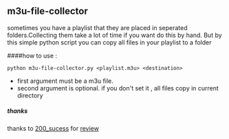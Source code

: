 ## m3u-file-collector

sometimes you have a playlist that they are placed in seperated folders.Collecting them take a lot of time if you want do this by hand. 
But by this simple python script you can copy all files in your playlist to a folder

####how to use : 

`python m3u-file-collector.py <playlist.m3u> <destination>`

- first argument must be a m3u file.
- second argument is optional. if you don't set it , all files copy in current directory

##### thanks
thanks to [200_sucess](http://codereview.stackexchange.com/users/9357/200-success) for [review](http://codereview.stackexchange.com/questions/107834/m3u-file-collector) 


